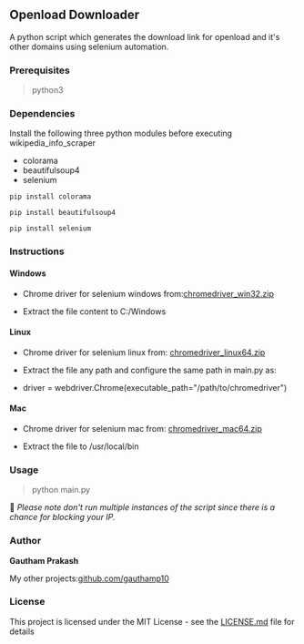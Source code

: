 ## Openload Downloader 

A python script which generates the download link for openload and it's other domains using selenium automation.

### Prerequisites

> python3

### Dependencies

Install the following three python modules before executing wikipedia_info_scraper
- colorama
- beautifulsoup4
- selenium

```
pip install colorama

pip install beautifulsoup4

pip install selenium
```

### Instructions

#### Windows

 - Chrome driver for selenium windows from:[chromedriver_win32.zip](https://chromedriver.storage.googleapis.com/2.45/chromedriver_win32.zip)

 - Extract the file content to C:/Windows


#### Linux

 - Chrome driver for selenium linux from: [chromedriver_linux64.zip](https://chromedriver.storage.googleapis.com/2.45/chromedriver_linux64.zip)
 
 - Extract the file any path and configure the same path in main.py as:
 
 
 - driver = webdriver.Chrome(executable_path="/path/to/chromedriver")


#### Mac

 - Chrome driver for selenium mac from: [chromedriver_mac64.zip](https://chromedriver.storage.googleapis.com/2.45/chromedriver_mac64.zip)

 - Extract the file to /usr/local/bin


### Usage

> python main.py


📝 *Please note don't run multiple instances of the script since there is a chance for blocking your IP.*



### Author

 **Gautham Prakash**
 
 My other projects:[github.com/gauthamp10](https://gauthamp10.github.io/)

### License

This project is licensed under the MIT License - see the [LICENSE.md](LICENSE.md) file for details
